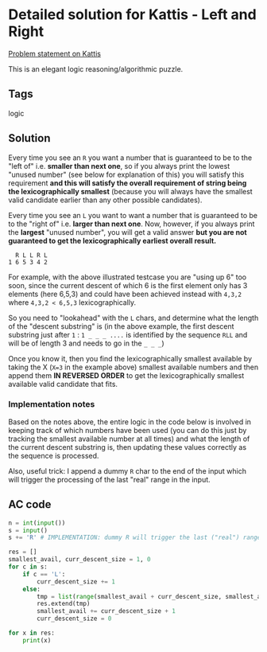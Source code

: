 # Detailed solution for Kattis - Left and Right

[Problem statement on Kattis](https://open.kattis.com/problems/leftandright)

This is an elegant logic reasoning/algorithmic puzzle.

## Tags

logic

## Solution

Every time you see an `R` you want a number that is guaranteed to be to the "left of" i.e. **smaller than next one**, so if you always print the lowest "unused number" (see below for explanation of this) you will satisfy this requirement **and this will satisfy the overall requirement of string being the lexicographically smallest** (because you will always have the smallest valid candidate earlier than any other possible candidates).

Every time you see an `L` you want to want a number that is guaranteed to be to the "right of" i.e. **larger than next one**. Now, however, if you always print the **largest** "unused number", you will get a valid answer **but you are not guaranteed to get the lexicographically earliest overall result.**

```
  R L L R L
1 6 5 3 4 2
```

For example, with the above illustrated testcase you are "using up 6" too soon, since the current descent of which 6 is the first element only has 3 elements (here 6,5,3) and could have been achieved instead with `4,3,2` where `4,3,2 < 6,5,3` lexicographically.

So you need to "lookahead" with the `L` chars, and determine what the length of the "descent substring" is (in the above example, the first descent substring just after `1` : `1 _ _ _ ....` is identified by the sequence `RLL` and will be of length 3 and needs to go in the `_ _ _`)

Once you know it, then you find the lexicographically smallest available by taking the X (`X=3` in the example above) smallest available numbers and then append them **IN REVERSED ORDER** to get the lexicographically smallest available valid candidate that fits.

### Implementation notes

Based on the notes above, the entire logic in the code below is involved in keeping track of which numbers have been used (you can do this just by tracking the smallest available number at all times) and what the length of the current descent substring is, then updating these values correctly as the sequence is processed.

Also, useful trick: I append a dummy `R` char to the end of the input which will trigger the processing of the last "real" range in the input.


## AC code

```python
n = int(input())
s = input()
s += 'R' # IMPLEMENTATION: dummy R will trigger the last ("real") range processing, then stop.

res = []
smallest_avail, curr_descent_size = 1, 0
for c in s:
    if c == 'L':
        curr_descent_size += 1
    else:
        tmp = list(range(smallest_avail + curr_descent_size, smallest_avail - 1, -1)) # CARE! note range is REVERSED: i.e. want [4,3,2] not [2,3,4]
        res.extend(tmp) 
        smallest_avail += curr_descent_size + 1
        curr_descent_size = 0

for x in res:
    print(x)
```